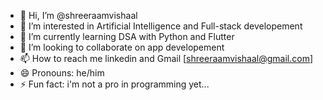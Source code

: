 - 👋 Hi, I’m @shreeraamvishaal
- 👀 I’m interested in Artificial Intelligence and Full-stack developement
- 🌱 I’m currently learning DSA with Python and Flutter
- 💞️ I’m looking to collaborate on app developement
- 📫 How to reach me linkedin and Gmail [shreeraamvishaal@gmail.com]
- 😄 Pronouns: he/him
- ⚡ Fun fact: i'm not a pro in programming yet...

<!---
shreeraamvishaal/shreeraamvishaal is a ✨ special ✨ repository because its `README.md` (this file) appears on your GitHub profile.
You can click the Preview link to take a look at your changes.
--->
